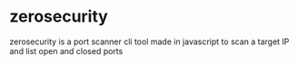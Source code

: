 # zerosecurity
zerosecurity is a port scanner cli tool made in javascript to scan a target IP and list open and closed ports
